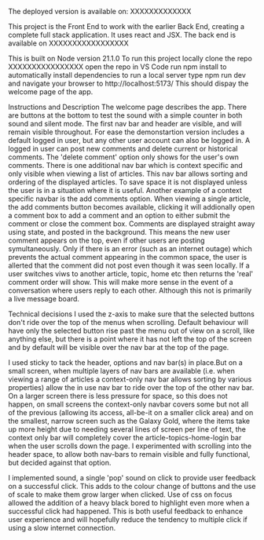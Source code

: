 The deployed version is available on: XXXXXXXXXXXXX

This project is the Front End to work with the earlier Back End, creating a complete full stack application. It uses react and JSX.
The back end is available on XXXXXXXXXXXXXXXXX

This is built on Node version 21.1.0
To run this project locally 
clone the repo  XXXXXXXXXXXXXXXX
open the repo in VS Code
run npm install to automatically install dependencies
to run a local server type npm run dev and navigate your browser to http://localhost:5173/
This should dispay the welcome page of the app.

Instructions and Description
The welcome page describes the app. There are buttons at the bottom to test the sound with a simple counter in both sound and silent mode.
The first nav bar and header are visible, and will remain visible throughout. For ease the demonstartion version includes a default logged in user, but any other user account can also be logged in. A logged in user can post new comments and delete current or historical comments. The 'delete comment' option only shows for the user's own comments.
There is one additional nav bar which is context specific and only visible when viewing a list of articles. This nav bar allows sorting and ordering of the displayed articles. To save space it is not displayed unless the user is in a situation where it is useful. 
Another example of a context specific navbar is the add comments option. When viewing a single article, the add comments button becomes available, clicking it will addionally open a comment box to add a comment and an option to either submit the comment or close the comment box.
Comments are displayed straight away using state, and posted in the background. This means the new user comment appears on the top, even if other users are posting symultaneously. Only if there is an error (such as an internet outage) which prevents the actual comment appearing in the common space, the user is allerted that the comment did not post even though it was seen locally.
If a user switches viws to another article, topic, home etc then returns the 'real' comment order will show. This will make more sense in the event of a conversation where users reply to each other. Although this not is primarily a live message board.

Technical decisions 
I used the z-axis to make sure that the selected buttons don't ride over the top of the menus when scrolling. Default behaviour will have only the selected button rise past the menu out of view on a scroll, like anything else, but there is a point where it has not left the top of the screen and by default will be visible over the nav bar at the top of the page.

I used sticky to tack the header, options and nav bar(s) in place.But on a small screen, when multiple layers of nav bars are available (i.e. when viewing a range of articles a context-only nav bar allows sorting by various properties) allow the in use nav bar to ride over the top of the other nav bar. On a larger screen there is less pressure for space, so this does not happen, on small screens the context-only navbar covers some but not all of the previous (allowing its access, all-be-it on a smaller click area) and on the smallest, narrow screen such as the Galaxy Gold, where the items take up more height due to needing several lines of screen per line of text, the context only bar will completely cover the article-topics-home-login bar when the user scrolls down the page.
I experimented with scrolling into the header space, to allow both nav-bars to remain visible and fully functional, but decided against that option. 

I implemented sound, a single 'pop' sound on click to provide user feedback on a successful click. This adds to the colour change of buttons and the use of scale to make them grow larger when clicked. Use of css on focus allowed the addition of a heavy black bored to highlight even more when a successful click had happened. This is both useful feedback to enhance user experience and will hopefully reduce the tendency to multiple click if using a slow internet connection.
